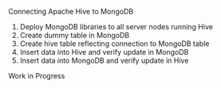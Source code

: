 Connecting Apache Hive to MongoDB

1. Deploy MongoDB libraries to all server nodes running Hive
2. Create dummy table in MongoDB
3. Create hive table reflecting connection to MongoDB table
4. Insert data into Hive and verify update in MongoDB
5. Insert data into MongoDB and verify update in Hive

Work in Progress

